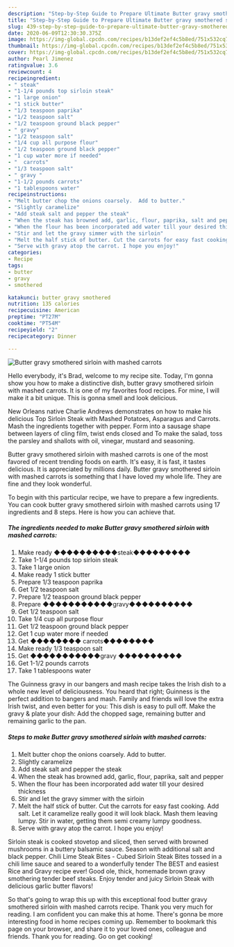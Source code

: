 ```yaml
---
description: "Step-by-Step Guide to Prepare Ultimate Butter gravy smothered sirloin with mashed carrots"
title: "Step-by-Step Guide to Prepare Ultimate Butter gravy smothered sirloin with mashed carrots"
slug: 439-step-by-step-guide-to-prepare-ultimate-butter-gravy-smothered-sirloin-with-mashed-carrots
date: 2020-06-09T12:30:30.375Z
image: https://img-global.cpcdn.com/recipes/b13def2ef4c5b8ed/751x532cq70/butter-gravy-smothered-sirloin-with-mashed-carrots-recipe-main-photo.jpg
thumbnail: https://img-global.cpcdn.com/recipes/b13def2ef4c5b8ed/751x532cq70/butter-gravy-smothered-sirloin-with-mashed-carrots-recipe-main-photo.jpg
cover: https://img-global.cpcdn.com/recipes/b13def2ef4c5b8ed/751x532cq70/butter-gravy-smothered-sirloin-with-mashed-carrots-recipe-main-photo.jpg
author: Pearl Jimenez
ratingvalue: 3.6
reviewcount: 4
recipeingredient:
- " steak"
- "1-1/4 pounds top sirloin steak"
- "1 large onion"
- "1 stick butter"
- "1/3 teaspoon paprika"
- "1/2 teaspoon salt"
- "1/2 teaspoon ground black pepper"
- " gravy"
- "1/2 teaspoon salt"
- "1/4 cup all purpose flour"
- "1/2 teaspoon ground black pepper"
- "1 cup water more if needed"
- "  carrots"
- "1/3 teaspoon salt"
- " gravy "
- "1-1/2 pounds carrots"
- "1 tablespoons water"
recipeinstructions:
- "Melt butter chop the onions coarsely.  Add to butter."
- "Slightly caramelize"
- "Add steak salt and pepper the steak"
- "When the steak has browned add, garlic, flour, paprika, salt and pepper"
- "When the flour has been incorporated add water till your desired thickness"
- "Stir and let the gravy simmer with the sirloin"
- "Melt the half stick of butter. Cut the carrots for easy fast cooking. Add salt. Let it caramelize really good it will look black. Mash them leaving lumpy. Stir in water, getting them semi creamy lumpy goodness."
- "Serve with gravy atop the carrot. I hope you enjoy!"
categories:
- Recipe
tags:
- butter
- gravy
- smothered

katakunci: butter gravy smothered 
nutrition: 135 calories
recipecuisine: American
preptime: "PT27M"
cooktime: "PT54M"
recipeyield: "2"
recipecategory: Dinner

---
```



![Butter gravy smothered sirloin with mashed carrots](https://img-global.cpcdn.com/recipes/b13def2ef4c5b8ed/751x532cq70/butter-gravy-smothered-sirloin-with-mashed-carrots-recipe-main-photo.jpg)

Hello everybody, it's Brad, welcome to my recipe site. Today, I'm gonna show you how to make a distinctive dish, butter gravy smothered sirloin with mashed carrots. It is one of my favorites food recipes. For mine, I will make it a bit unique. This is gonna smell and look delicious.

New Orleans native Charlie Andrews demonstrates on how to make his delicious Top Sirloin Steak with Mashed Potatoes, Asparagus and Carrots. Mash the ingredients together with pepper. Form into a sausage shape between layers of cling film, twist ends closed and To make the salad, toss the parsley and shallots with oil, vinegar, mustard and seasoning.

Butter gravy smothered sirloin with mashed carrots is one of the most favored of recent trending foods on earth. It's easy, it is fast, it tastes delicious. It is appreciated by millions daily. Butter gravy smothered sirloin with mashed carrots is something that I have loved my whole life. They are fine and they look wonderful.


To begin with this particular recipe, we have to prepare a few ingredients. You can cook butter gravy smothered sirloin with mashed carrots using 17 ingredients and 8 steps. Here is how you can achieve that.

<!--inarticleads1-->

##### The ingredients needed to make Butter gravy smothered sirloin with mashed carrots:

1. Make ready  ◆◆◆◆◆◆◆◆◆◆steak◆◆◆◆◆◆◆◆◆
1. Take 1-1/4 pounds top sirloin steak
1. Take 1 large onion
1. Make ready 1 stick butter
1. Prepare 1/3 teaspoon paprika
1. Get 1/2 teaspoon salt
1. Prepare 1/2 teaspoon ground black pepper
1. Prepare  ◆◆◆◆◆◆◆◆◆◆◆gravy◆◆◆◆◆◆◆◆◆◆
1. Get 1/2 teaspoon salt
1. Take 1/4 cup all purpose flour
1. Get 1/2 teaspoon ground black pepper
1. Get 1 cup water more if needed
1. Get  ◆◆◆◆◆◆◆◆ carrots◆◆◆◆◆◆◆◆
1. Make ready 1/3 teaspoon salt
1. Get  ◆◆◆◆◆◆◆◆◆◆◆gravy ◆◆◆◆◆◆◆◆◆◆
1. Get 1-1/2 pounds carrots
1. Take 1 tablespoons water


The Guinness gravy in our bangers and mash recipe takes the Irish dish to a whole new level of deliciousness. You heard that right; Guinness is the perfect addition to bangers and mash. Family and friends will love the extra Irish twist, and even better for you: This dish is easy to pull off. Make the gravy &amp; plate your dish: Add the chopped sage, remaining butter and remaining garlic to the pan. 

<!--inarticleads2-->

##### Steps to make Butter gravy smothered sirloin with mashed carrots:

1. Melt butter chop the onions coarsely.  Add to butter.
1. Slightly caramelize
1. Add steak salt and pepper the steak
1. When the steak has browned add, garlic, flour, paprika, salt and pepper
1. When the flour has been incorporated add water till your desired thickness
1. Stir and let the gravy simmer with the sirloin
1. Melt the half stick of butter. Cut the carrots for easy fast cooking. Add salt. Let it caramelize really good it will look black. Mash them leaving lumpy. Stir in water, getting them semi creamy lumpy goodness.
1. Serve with gravy atop the carrot. I hope you enjoy!


Sirloin steak is cooked stovetop and sliced, then served with browned mushrooms in a buttery balsamic sauce. Season with additional salt and black pepper. Chili Lime Steak Bites - Cubed Sirloin Steak Bites tossed in a chili lime sauce and seared to a wonderfully tender The BEST and easiest Rice and Gravy recipe ever! Good ole, thick, homemade brown gravy smothering tender beef steaks. Enjoy tender and juicy Sirloin Steak with delicious garlic butter flavors! 

So that's going to wrap this up with this exceptional food butter gravy smothered sirloin with mashed carrots recipe. Thank you very much for reading. I am confident you can make this at home. There's gonna be more interesting food in home recipes coming up. Remember to bookmark this page on your browser, and share it to your loved ones, colleague and friends. Thank you for reading. Go on get cooking!
